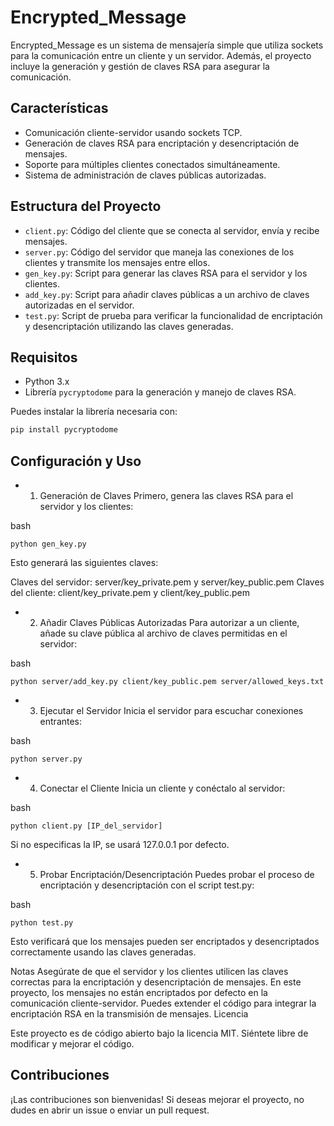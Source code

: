 # Encrypted_Message

Encrypted_Message es un sistema de mensajería simple que utiliza sockets para la comunicación entre un cliente y un servidor. Además, el proyecto incluye la generación y gestión de claves RSA para asegurar la comunicación.

## Características

- Comunicación cliente-servidor usando sockets TCP.
- Generación de claves RSA para encriptación y desencriptación de mensajes.
- Soporte para múltiples clientes conectados simultáneamente.
- Sistema de administración de claves públicas autorizadas.

## Estructura del Proyecto

- `client.py`: Código del cliente que se conecta al servidor, envía y recibe mensajes.
- `server.py`: Código del servidor que maneja las conexiones de los clientes y transmite los mensajes entre ellos.
- `gen_key.py`: Script para generar las claves RSA para el servidor y los clientes.
- `add_key.py`: Script para añadir claves públicas a un archivo de claves autorizadas en el servidor.
- `test.py`: Script de prueba para verificar la funcionalidad de encriptación y desencriptación utilizando las claves generadas.

## Requisitos

- Python 3.x
- Librería `pycryptodome` para la generación y manejo de claves RSA.

Puedes instalar la librería necesaria con:

```bash
pip install pycryptodome
```
## Configuración y Uso
- 1. Generación de Claves
Primero, genera las claves RSA para el servidor y los clientes:

bash
```
python gen_key.py
```
Esto generará las siguientes claves:

Claves del servidor: server/key_private.pem y server/key_public.pem
Claves del cliente: client/key_private.pem y client/key_public.pem
- 2. Añadir Claves Públicas Autorizadas
Para autorizar a un cliente, añade su clave pública al archivo de claves permitidas en el servidor:

bash
```
python server/add_key.py client/key_public.pem server/allowed_keys.txt
```
- 3. Ejecutar el Servidor
Inicia el servidor para escuchar conexiones entrantes:

bash
```
python server.py
```
- 4. Conectar el Cliente
Inicia un cliente y conéctalo al servidor:

bash
```
python client.py [IP_del_servidor]
```
Si no especificas la IP, se usará 127.0.0.1 por defecto.

- 5. Probar Encriptación/Desencriptación
Puedes probar el proceso de encriptación y desencriptación con el script test.py:

bash
```
python test.py
```
Esto verificará que los mensajes pueden ser encriptados y desencriptados correctamente usando las claves generadas.

Notas
Asegúrate de que el servidor y los clientes utilicen las claves correctas para la encriptación y desencriptación de mensajes.
En este proyecto, los mensajes no están encriptados por defecto en la comunicación cliente-servidor. Puedes extender el código para integrar la encriptación RSA en la transmisión de mensajes.
Licencia

Este proyecto es de código abierto bajo la licencia MIT. Siéntete libre de modificar y mejorar el código.

## Contribuciones
¡Las contribuciones son bienvenidas! Si deseas mejorar el proyecto, no dudes en abrir un issue o enviar un pull request.
